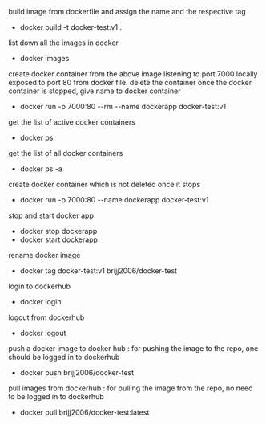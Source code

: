 build image from dockerfile and assign the name and the respective tag
- docker build -t docker-test:v1 .

list down all the images in docker
- docker images

create docker container from the above image listening to port 7000 locally exposed to port 80 from docker file.
delete the container once the docker container is stopped, give name to docker container
- docker run -p 7000:80 --rm --name dockerapp docker-test:v1

get the list of active docker containers
- docker ps

get the list of all docker containers
- docker ps -a

create docker container which is not deleted once it stops
- docker run -p 7000:80 --name dockerapp docker-test:v1

stop and start docker app
- docker stop dockerapp
- docker start dockerapp

rename docker image
- docker tag docker-test:v1 brijj2006/docker-test

login to dockerhub
- docker login

logout from dockerhub
- docker logout

push a docker image to docker hub : for pushing the image to the repo, one should be logged in to dockerhub
- docker push brijj2006/docker-test

pull images from dockerhub : for pulling the image from the repo, no need to be logged in to dockerhub
- docker pull brijj2006/docker-test:latest